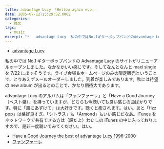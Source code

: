 ```yaml
---
title: advantage Lucy 「Hellow again e.p.」
date: 2005-07-12T15:29:52.000Z
categories:
  - 雑文
tags:
  - music
excerpt: "*   advantage Lucy  私の中ではNo.1ギターポップバンドのAdvantage Lucyのサイトがリニューアルオープンしました。なかなかいい感じです。そしてなんとなんとmaxi singleを7/22に出すそうです。ライブ会場＆ホームページのみの限定販売ということで、とりあえずメールオーダーしました。到着が楽しみであります。秋には待望のnew albumが出るとのことで、かなり期待大であります。"
---
```


- [advantage Lucy](http://www006.upp.so-net.ne.jp/advantageLucy/index.html)

私の中では No.1 ギターポップバンドの Advantage Lucy のサイトがリニューアルオープンしました。なかなかいい感じです。そしてなんとなんと maxi single を 7/22 に出すそうです。ライブ会場＆ホームページのみの限定販売ということで、とりあえずメールオーダーしました。到着が楽しみであります。秋には待望の new album が出るとのことで、かなり期待大であります。

advantage Lucy のアルバムは「ファンファーレ」と「Have a Good Journey（ベスト盤）」を持っていますが、どちらも今聴いても良い感じの曲ばかりです。特に「風にあずけて」は大好きです。聴くと癒されます。はい。あと「fizz pop」は格好良すぎ。「シトラス」も「Armond」もいい感じだなあ。iTunes をネットワークで共有できる方は（誰だよ）わたしの iTunes の中に入っておりますので、是非一度聴いてみてください。はい。

- [Have a Good Journey the best of advantage Lucy 1996-2000](http://www.amazon.co.jp/exec/obidos/ASIN/B00005HYI8/ref=nosim/yutakayamaguc-22)
- [ファンファーレ](http://www.amazon.co.jp/exec/obidos/ASIN/B00005GMJO/ref=nosim/yutakayamaguc-22)
